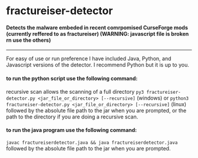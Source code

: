 # fractureiser-detector
#### Detects the malware embeded in recent comrpomised CurseForge mods (currently reffered to as fractureiser) (WARNING: javascript file is broken rn use the others)
----
For easy of use or run preference I have included Java, Python, and Javascript versions of the detector. I recommend Python but it is up to you.

#### to run the python script use the following command:
recursive scan allows the scanning of a full directory
```py3 fractureiser-detector.py <jar_file_or_directory> [--recursive]``` (windows)
or
```python3 fractureiser-detector.py <jar_file_or_directory> [--recursive]``` (linux)
followed by the absolute file path to the jar when you are prompted, or the path to the directory if you are doing a recursive scan.

#### to run the java program use the following command:
```javac fractureiserdetector.java && java fractureiserdetector.java```
followed by the absolute file path to the jar when you are prompted.


